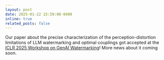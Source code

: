 ```yaml
---
layout: post
date: 2025-01-22 15:59:00-0400
inline: true
related_posts: false
---
```


Our paper about the precise characterization of the perception-distortion limitations of LLM watermarking and optimal couplings got accepted at the [ICLR 2025 Workshop on GenAI Watermarking](https://sites.google.com/view/genai-watermark/home)! More news about it coming soon. 
